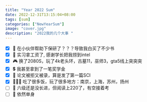 ```yaml
---
title: "Year 2022 Sum"
date: 2022-12-31T13:15:04+08:00
tags: [sum]
categories: ["NewYearSum"]
image: "cover.jpg"
description: "2022我的几个大事 "
---
```


* [x] :tophat: 在小伙伴帮助下保研了？？？导致我白买了不少书
* [x] :money_with_wings: 实习拿工资了, 感谢学长把我捞到intel
* [x] :video_game: 换了2080S，玩了4k老头环，古墓11，巫师3，gta5线上突突突
* [x] :heavy_dollar_sign: 我甚至拿到了一笔奖学金
* [x] :bookmark_tabs: 论文被拒又被录，算是发了第一篇SCI
* [x] :people_holding_hands: 吃了很多饭，玩了很多地方：南京，上海，苏州，扬州
* [ ] :clown_face: 六级还是没长进，但阅读上220了，有空接着考
* [ ] :dog: 依然单身
